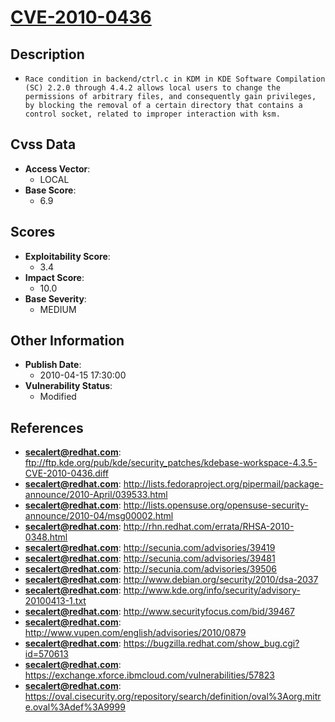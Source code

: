 
# [CVE-2010-0436](ftp://ftp.kde.org/pub/kde/security_patches/kdebase-workspace-4.3.5-CVE-2010-0436.diff)

## Description

- `Race condition in backend/ctrl.c in KDM in KDE Software Compilation (SC) 2.2.0 through 4.4.2 allows local users to change the permissions of arbitrary files, and consequently gain privileges, by blocking the removal of a certain directory that contains a control socket, related to improper interaction with ksm.`

## Cvss Data

- **Access Vector**:
  - LOCAL
- **Base Score**:
  - 6.9

## Scores

- **Exploitability Score**:
  - 3.4
- **Impact Score**:
  - 10.0
- **Base Severity**:
  - MEDIUM

## Other Information

- **Publish Date**:
  - 2010-04-15 17:30:00
- **Vulnerability Status**:
  - Modified

## References

- **secalert@redhat.com**: ftp://ftp.kde.org/pub/kde/security_patches/kdebase-workspace-4.3.5-CVE-2010-0436.diff
- **secalert@redhat.com**: http://lists.fedoraproject.org/pipermail/package-announce/2010-April/039533.html
- **secalert@redhat.com**: http://lists.opensuse.org/opensuse-security-announce/2010-04/msg00002.html
- **secalert@redhat.com**: http://rhn.redhat.com/errata/RHSA-2010-0348.html
- **secalert@redhat.com**: http://secunia.com/advisories/39419
- **secalert@redhat.com**: http://secunia.com/advisories/39481
- **secalert@redhat.com**: http://secunia.com/advisories/39506
- **secalert@redhat.com**: http://www.debian.org/security/2010/dsa-2037
- **secalert@redhat.com**: http://www.kde.org/info/security/advisory-20100413-1.txt
- **secalert@redhat.com**: http://www.securityfocus.com/bid/39467
- **secalert@redhat.com**: http://www.vupen.com/english/advisories/2010/0879
- **secalert@redhat.com**: https://bugzilla.redhat.com/show_bug.cgi?id=570613
- **secalert@redhat.com**: https://exchange.xforce.ibmcloud.com/vulnerabilities/57823
- **secalert@redhat.com**: https://oval.cisecurity.org/repository/search/definition/oval%3Aorg.mitre.oval%3Adef%3A9999
